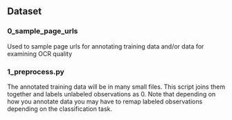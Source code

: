 ## Dataset

### 0_sample_page_urls

Used to sample page urls for annotating training data and/or data for examining OCR quality

### 1_preprocess.py

The annotated training data will be in many small files. This script joins them together and labels unlabeled observations as 0. Note that depending on how you annotate data you may have to remap labeled observations depending on the classification task.